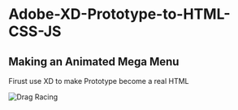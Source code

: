 # Adobe-XD-Prototype-to-HTML-CSS-JS
## Making an Animated Mega Menu 

Firust use XD to make Prototype become a real HTML

![Drag Racing](https://i.imgur.com/4yBVzDM.png)
